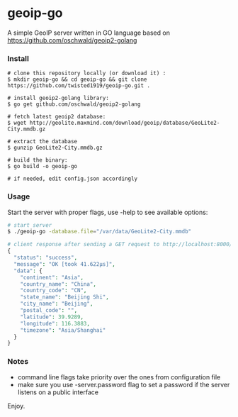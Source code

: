 # geoip-go  
A simple GeoIP server written in GO language based on https://github.com/oschwald/geoip2-golang    

### Install  
```
# clone this repository locally (or download it) :  
$ mkdir geoip-go && cd geoip-go && git clone https://github.com/twisted1919/geoip-go.git .  

# install geoip2-golang library:
$ go get github.com/oschwald/geoip2-golang

# fetch latest geoip2 database:  
$ wget http://geolite.maxmind.com/download/geoip/database/GeoLite2-City.mmdb.gz  

# extract the database  
$ gunzip GeoLite2-City.mmdb.gz  

# build the binary:  
$ go build -o geoip-go  

# if needed, edit config.json accordingly
```

### Usage
Start the server with proper flags, use -help to see available options:
```bash
# start server
$ ./geoip-go -database.file="/var/data/GeoLite2-City.mmdb"
```
```php
# client response after sending a GET request to http://localhost:8000/check/123.123.123.123
{
  "status": "success",
  "message": "OK [took 41.622µs]",
  "data": {
    "continent": "Asia",
    "country_name": "China",
    "country_code": "CN",
    "state_name": "Beijing Shi",
    "city_name": "Beijing",
    "postal_code": "",
    "latitude": 39.9289,
    "longitude": 116.3883,
    "timezone": "Asia/Shanghai"
  }
}
```

### Notes  
* command line flags take priority over the ones from configuration file   
* make sure you use -server.password flag to set a password if the server listens on a public interface  


Enjoy.
